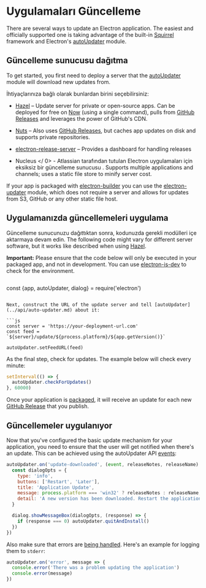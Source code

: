 # Uygulamaları Güncelleme

There are several ways to update an Electron application. The easiest and officially supported one is taking advantage of the built-in [Squirrel](https://github.com/Squirrel) framework and Electron's [autoUpdater](../api/auto-updater.md) module.

## Güncelleme sunucusu dağıtma

To get started, you first need to deploy a server that the [autoUpdater](../api/auto-updater.md) module will download new updates from.

İhtiyaçlarınıza bağlı olarak bunlardan birini seçebilirsiniz:

- [Hazel](https://github.com/zeit/hazel) – Update server for private or open-source apps. Can be deployed for free on [Now](https://zeit.co/now) (using a single command), pulls from [GitHub Releases](https://help.github.com/articles/creating-releases/) and leverages the power of GitHub's CDN.
- [Nuts](https://github.com/GitbookIO/nuts) – Also uses [GitHub Releases](https://help.github.com/articles/creating-releases/), but caches app updates on disk and supports private repositories.
- [electron-release-server](https://github.com/ArekSredzki/electron-release-server) – Provides a dashboard for handling releases
-  Nucleus </ 0> - Atlassian tarafından tutulan Electron uygulamaları için eksiksiz bir güncelleme sunucusu . Supports multiple applications and channels; uses a static file store to minify server cost.</li> </ul> 
    
    If your app is packaged with [electron-builder](https://github.com/electron-userland/electron-builder) you can use the [electron-updater](https://www.electron.build/auto-update) module, which does not require a server and allows for updates from S3, GitHub or any other static file host.
    
    ## Uygulamanızda güncellemeleri uygulama
    
    Güncelleme sunucunuzu dağıttıktan sonra, kodunuzda gerekli modülleri içe aktarmaya devam edin. The following code might vary for different server software, but it works like described when using [Hazel](https://github.com/zeit/hazel).
    
    **Important:** Please ensure that the code below will only be executed in your packaged app, and not in development. You can use [electron-is-dev](https://github.com/sindresorhus/electron-is-dev) to check for the environment.
    
    ```js
const {app, autoUpdater, dialog} = require('electron')
```

Next, construct the URL of the update server and tell [autoUpdater](../api/auto-updater.md) about it:

```js
const server = 'https://your-deployment-url.com'
const feed = `${server}/update/${process.platform}/${app.getVersion()}`

autoUpdater.setFeedURL(feed)
```

As the final step, check for updates. The example below will check every minute:

```js
setInterval(() => {
  autoUpdater.checkForUpdates()
}, 60000)
```

Once your application is [packaged](../tutorial/application-distribution.md), it will receive an update for each new [GitHub Release](https://help.github.com/articles/creating-releases/) that you publish.

## Güncellemeler uygulanıyor

Now that you've configured the basic update mechanism for your application, you need to ensure that the user will get notified when there's an update. This can be achieved using the autoUpdater API [events](../api/auto-updater.md#events):

```js
autoUpdater.on('update-downloaded', (event, releaseNotes, releaseName) => {
  const dialogOpts = {
    type: 'info',
    buttons: ['Restart', 'Later'],
    title: 'Application Update',
    message: process.platform === 'win32' ? releaseNotes : releaseName,
    detail: 'A new version has been downloaded. Restart the application to apply the updates.'
  }

  dialog.showMessageBox(dialogOpts, (response) => {
    if (response === 0) autoUpdater.quitAndInstall()
  })
})
```

Also make sure that errors are [being handled](../api/auto-updater.md#event-error). Here's an example for logging them to `stderr`:

```js
autoUpdater.on('error', message => {
  console.error('There was a problem updating the application')
  console.error(message)
})
```